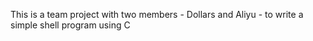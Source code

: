 This is a team project with two members - Dollars and Aliyu - to write a simple shell program using C
